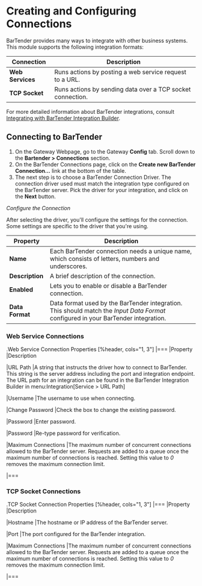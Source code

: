 # Creating and Configuring Connections

BarTender provides many ways to integrate with other business systems.
This module supports the following integration formats:


| Connection | Description |
|---|---|
| **Web Services** | Runs actions by posting a web service request to a URL. |
| **TCP Socket** | Runs actions by sending data over a TCP socket connection. |

For more detailed information about BarTender integrations, consult [Integrating with
BarTender Integration Builder](https://www.seagullscientific.com/media/1373/bartender-integration-builder.pdf).

## Connecting to BarTender
1. On the Gateway Webpage, go to the Gateway **Config** tab.
Scroll down to the **Bartender > Connections** section.
1. On the BarTender Connections page, click on the **Create new BarTender Connection...** link at the bottom of the table.
1. The next step is to choose a BarTender Connection Driver.
The connection driver used must match the integration type configured on the BarTender server.
Pick the driver for your integration, and click on the **Next** button.

*Configure the Connection*

After selecting the driver, you'll configure the settings for the connection.
Some settings are specific to the driver that you're using.

| Property | Description |
|---|---|
| **Name** | Each BarTender connection needs a unique name, which consists of letters, numbers and underscores. |
| **Description** | A brief description of the connection. |
| **Enabled** | Lets you to enable or disable a BarTender connection. |
| **Data Format** | Data format used by the BarTender integration. This should match the *Input Data Format* configured in your BarTender integration. |

### Web Service Connections

.Web Service Connection Properties
[%header, cols="1, 3"]
|===
|Property
|Description

|URL Path
|A string that instructs the driver how to connect to BarTender.
This string is the server address including the port and integration endpoint.
The URL path for an integration can be found in the BarTender Integration Builder in menu:Integration[Service > URL Path]

|Username
|The username to use when connecting.

|Change Password
|Check the box to change the existing password.

|Password
|Enter password.

|Password
|Re-type password for verification.

|Maximum Connections
|The maximum number of concurrent connections allowed to the BarTender server.
Requests are added to a queue once the maximum number of connections is reached.
Setting this value to *0* removes the maximum connection limit.

|===

### TCP Socket Connections

.TCP Socket Connection Properties
[%header, cols="1, 3"]
|===
|Property
|Description

|Hostname
|The hostname or IP address of the BarTender server.

|Port
|The port configured for the BarTender integration.

|Maximum Connections
|The maximum number of concurrent connections allowed to the BarTender server.
Requests are added to a queue once the maximum number of connections is reached.
Setting this value to *0* removes the maximum connection limit.

|===